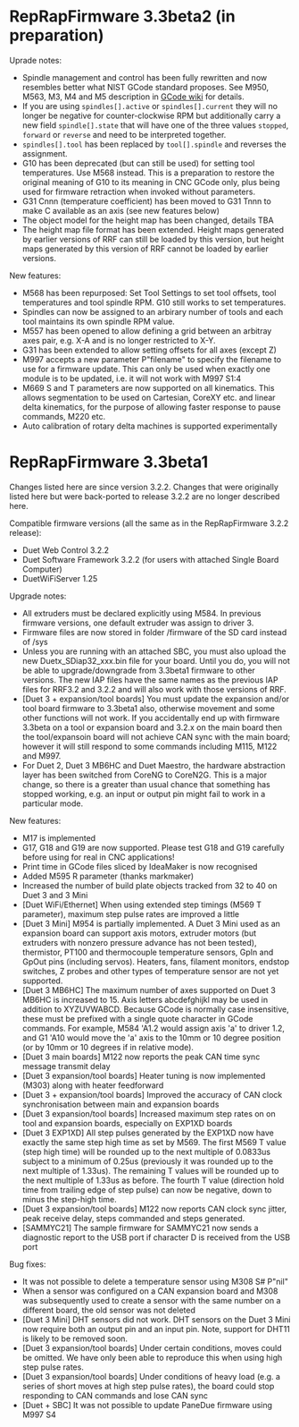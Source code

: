 RepRapFirmware 3.3beta2 (in preparation)
=======================

Uprade notes:
- Spindle management and control has been fully rewritten and now resembles better what NIST GCode standard proposes. See M950, M563, M3, M4 and M5 description in [GCode wiki](https://duet3d.dozuki.com/Wiki/Gcode) for details.
- If you are using `spindles[].active` or `spindles[].current` they will no longer be negative for counter-clockwise RPM but additionally carry a new field `spindle[].state` that will have one of the three values `stopped`, `forward` or `reverse` and need to be interpreted together.
- `spindles[].tool` has been replaced by `tool[].spindle` and reverses the assignment.
- G10 has been deprecated (but can still be used) for setting tool temperatures. Use M568 instead. This is a preparation to restore the original meaning of G10 to its meaning in CNC GCode only, plus being used for firmware retraction when invoked without parameters.
- G31 Cnnn (temperature coefficient) has been moved to G31 Tnnn to make C available as an axis (see new features below)
- The object model for the height map has been changed, details TBA
- The height map file format has been extended. Height maps generated by earlier versions of RRF can still be loaded by this version, but height maps generated by this version of RRF cannot be loaded by earlier versions.

New features:
- M568 has been repurposed: Set Tool Settings to set tool offsets, tool temperatures and tool spindle RPM. G10 still works to set temperatures.
- Spindles can now be assigned to an arbirary number of tools and each tool maintains its own spindle RPM value.
- M557 has been opened to allow defining a grid between an arbitray axes pair, e.g. X-A and is no longer restricted to X-Y.
- G31 has been extended to allow setting offsets for all axes (except Z)
- M997 accepts a new parameter P"filename" to specify the filename to use for a firmware update. This can only be used when exactly one module is to be updated, i.e. it will not work with M997 S1:4
- M669 S and T parameters are now supported on all kinematics. This allows segmentation to be used on Cartesian, CoreXY etc. and linear delta kinematics, for the purpose of allowing faster response to pause commands, M220 etc.
- Auto calibration of rotary delta machines is supported experimentally

RepRapFirmware 3.3beta1
=======================

Changes listed here are since version 3.2.2. Changes that were originally listed here but were back-ported to release 3.2.2 are no longer described here.

Compatible firmware versions (all the same as in the RepRapFirmware 3.2.2 release):
- Duet Web Control 3.2.2
- Duet Software Framework 3.2.2 (for users with attached Single Board Computer)
- DuetWiFiServer 1.25

Upgrade notes:
- All extruders must be declared explicitly using M584. In previous firmware versions, one default extruder was assign to driver 3.
- Firmware files are now stored in folder /firmware of the SD card instead of /sys
- Unless you are running with an attached SBC, you must also upload the new Duetx_SDiap32_xxx.bin file for your board. Until you do, you will not be able to upgrade/downgrade from 3.3beta1 firmware to other versions. The new IAP files have the same names as the previous IAP files for RRF3.2 and 3.2.2 and will also work with those versions of RRF.
- [Duet 3 + expansion/tool boards] You must update the expansion and/or tool board firmware to 3.3beta1 also, otherwise movement and some other functions will not work. If you accidentally end up with firmware 3.3beta on a tool or expansion board and 3.2.x on the main board then the tool/expansoin board will not achieve CAN sync with the main board; however it will still respond to some commands including M115, M122 and M997.
- For Duet 2, Duet 3 MB6HC and Duet Maestro, the hardware abstraction layer has been switched from CoreNG to CoreN2G. This is a major change, so there is a greater than usual chance that something has stopped working, e.g. an input or output pin might fail to work in a particular mode.

New features:
- M17 is implemented
- G17, G18 and G19 are now supported. Please test G18 and G19 carefully before using for real in CNC applications!
- Print time in GCode files sliced by IdeaMaker is now recognised
- Added M595 R parameter (thanks markmaker)
- Increased the number of build plate objects tracked from 32 to 40 on Duet 3 and 3 Mini
- [Duet WiFi/Ethernet] When using extended step timings (M569 T parameter), maximum step pulse rates are improved a little
- [Duet 3 Mini] M954 is partially implemented. A Duet 3 Mini used as an expansion board can support axis motors, extruder motors (but extruders with nonzero pressure advance has not been tested), thermistor, PT100 and thermocouple temperature sensors, GpIn and GpOut pins (including servos). Heaters, fans, filament monitors, endstop switches, Z probes and other types of temperature sensor are not yet supported.
- [Duet 3 MB6HC] The maximum number of axes supported on Duet 3 MB6HC is increased to 15. Axis letters abcdefghijkl may be used in addition to XYZUVWABCD. Because GCode is normally case insensitive, these must be prefixed with a single quote character in GCode commands. For example, M584 'A1.2 would assign axis 'a' to driver 1.2, and G1 'A10 would move the 'a' axis to the 10mm or 10 degree position (or by 10mm or 10 degrees if in relative mode).
- [Duet 3 main boards] M122 now reports the peak CAN time sync message transmit delay
- [Duet 3 expansion/tool boards] Heater tuning is now implemented (M303) along with heater feedforward
- [Duet 3 + expansion/tool boards] Improved the accuracy of CAN clock synchronisation between main and expansion boards
- [Duet 3 expansion/tool boards] Increased maximum step rates on on tool and expansion boards, especially on EXP1XD boards
- [Duet 3 EXP1XD] All step pulses generated by the EXP1XD now have exactly the same step high time as set by M569. The first M569 T value (step high time) will be rounded up to the next multiple of 0.0833us subject to a minimum of 0.25us (previously it was rounded up to the next multiple of 1.33us). The remaining T values will be rounded up to the next multiple of 1.33us as before. The fourth T value (direction hold time from trailing edge of step pulse) can now be negative, down to minus the step-high time.
- [Duet 3 expansion/tool boards] M122 now reports CAN clock sync jitter, peak receive delay, steps commanded and steps generated.
- [SAMMYC21] The sample firmware for SAMMYC21 now sends a diagnostic report to the USB port if character D is received from the USB port

Bug fixes:
- It was not possible to delete a temperature sensor using M308 S# P"nil"
- When a sensor was configured on a CAN expansion board and M308 was subsequently used to create a sensor with the same number on a different board, the old sensor was not deleted
- [Duet 3 Mini] DHT sensors did not work. DHT sensors on the Duet 3 Mini now require both an output pin and an input pin. Note, support for DHT11 is likely to be removed soon.
- [Duet 3 expansion/tool boards] Under certain conditions, moves could be omitted. We have only been able to reproduce this when using high step pulse rates.
- [Duet 3 expansion/tool boards] Under conditions of heavy load (e.g. a series of short moves at high step pulse rates), the board could stop responding to CAN commands and lose CAN sync
- [Duet + SBC] It was not possible to update PaneDue firmware using M997 S4
